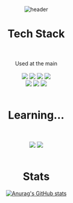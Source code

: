 <div align="center">
  
![header](https://capsule-render.vercel.app/api?type=transparent&color=1C768F&height=300&section=header&text=DaeEun&desc=Learning%20for%20FE&fontSize=60&fontColor=ffffff)

# Tech Stack
  
<br/>
<br/>
Used at the main
  <br/>
  <br/>
  <img src="https://img.shields.io/badge/html5-E34F26?style=for-the-badge&logo=html5&logoColor=white"> 
  <img src="https://img.shields.io/badge/css-1572B6?style=for-the-badge&logo=css3&logoColor=white"> 
  <img src="https://img.shields.io/badge/javascript-F7DF1E?style=for-the-badge&logo=javascript&logoColor=black"> 
  <img src="https://img.shields.io/badge/react-61DAFB?style=for-the-badge&logo=react&logoColor=black"> 
  <br/>
   <img src="https://img.shields.io/badge/react Query-FF4154?style=for-the-badge&logo=react-Query&logoColor=black"> 
  <img src="https://img.shields.io/badge/Recoil-61DAFB?style=for-the-badge&logo=Recoil&logoColor=black">
  <img src="https://img.shields.io/badge/redux-764ABC?style=for-the-badge&logo=Redux&logoColor=black">
  <br/>
  <br/>
  
 # Learning...
  <br/>
  <br/>
  <img src="https://img.shields.io/badge/typescript-3178C6?style=for-the-badge&logo=typescript&logoColor=black">
  <img src="https://img.shields.io/badge/next.js-000000?style=for-the-badge&logo=Next.js&logoColor=white">
  <br/>
  <br/>
  
  # Stats
  [![Anurag's GitHub stats](https://github-readme-stats.vercel.app/api?username=Dae-une&show_icons=true&theme=tokyonight)](https://github.com/anuraghazra/github-readme-stats)
</div>

